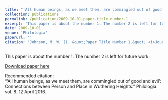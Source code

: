 ```yaml
---
title: "’All human beings, as we meet them, are commingled out of good and evil’:  Connections between Person and Place in Wuthering Heights"
collection: publications
permalink: /publication/2009-10-01-paper-title-number-1
excerpt: 'This paper is about the number 1. The number 2 is left for future work.'
date: 2009-10-01
venue: 'Philologia'
paperurl: ''
citation: 'Johnson, M. W. (). &quot;Paper Title Number 1.&quot; <i>Journal 1</i>. 1(1).'
---
```

This paper is about the number 1. The number 2 is left for future work.

[Download paper here](http://academicpages.github.io/files/paper1.pdf)

Recommended citation: 	
“’All human beings, as we meet them, are commingled out of good and evil’:  Connections between Person and Place in Wuthering Heights.” Philologia: vol. 8. 12 April 2016.